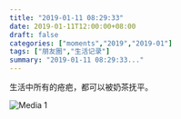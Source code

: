 ```yaml
---
title: "2019-01-11 08:29:33"
date: 2019-01-11T12:00:00+08:00
draft: false
categories: ["moments","2019","2019-01"]
tags: ["朋友圈","生活记录"]
summary: "2019-01-11 08:29:33..."
---
```


生活中所有的疮疤，都可以被奶茶抚平。

![Media 1](/Moments/photos/2019-01-11/201901110829330.jpg)

